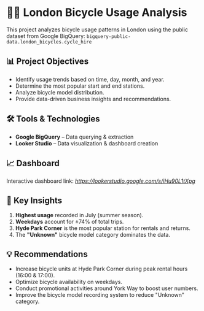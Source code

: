# 🚴‍♂️ London Bicycle Usage Analysis

This project analyzes bicycle usage patterns in London using the public dataset from Google BigQuery: `bigquery-public-data.london_bicycles.cycle_hire`

## 📊 Project Objectives
- Identify usage trends based on time, day, month, and year.
- Determine the most popular start and end stations.
- Analyze bicycle model distribution.
- Provide data-driven business insights and recommendations.

## 🛠️ Tools & Technologies
- **Google BigQuery** – Data querying & extraction
- **Looker Studio** – Data visualization & dashboard creation

## 📈 Dashboard
Interactive dashboard link: *https://lookerstudio.google.com/s/iHu90L1tXpg*  

## 📌 Key Insights
1. **Highest usage** recorded in July (summer season).
2. **Weekdays** account for ±74% of total trips.
3. **Hyde Park Corner** is the most popular station for rentals and returns.
4. The **"Unknown"** bicycle model category dominates the data.

## 💡 Recommendations
- Increase bicycle units at Hyde Park Corner during peak rental hours (16:00 & 17:00).
- Optimize bicycle availability on weekdays.
- Conduct promotional activities around York Way to boost user numbers.
- Improve the bicycle model recording system to reduce "Unknown" category.
